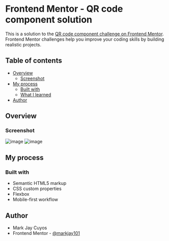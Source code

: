 # Frontend Mentor - QR code component solution

This is a solution to the [QR code component challenge on Frontend Mentor](https://www.frontendmentor.io/challenges/qr-code-component-iux_sIO_H). Frontend Mentor challenges help you improve your coding skills by building realistic projects. 

## Table of contents

- [Overview](#overview)
  - [Screenshot](#screenshot)
- [My process](#my-process)
  - [Built with](#built-with)
  - [What I learned](#what-i-learned)
- [Author](#author)

## Overview

### Screenshot
![image](https://user-images.githubusercontent.com/125184798/230760400-469839ba-880f-4c09-8da8-79d78091f1ec.png)
![image](https://user-images.githubusercontent.com/125184798/230760431-19434b28-9800-4caf-92f4-bdbd24693521.png)


## My process

### Built with

- Semantic HTML5 markup
- CSS custom properties
- Flexbox
- Mobile-first workflow

## Author
 - Mark Jay Cuyos
- Frontend Mentor - [@markjay101](https://www.frontendmentor.io/profile/markjay101)
